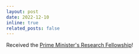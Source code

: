 ```yaml
---
layout: post
date: 2022-12-10 
inline: true
related_posts: false
---
```


Received the [Prime Minister's Research Fellowship](https://www.pmrf.in/)!

